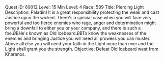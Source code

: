 Quest ID: 60012
Level: 15
Min Level: 4
Race: 589
Title: Piercing Light
Description: Paladin! It is a great responsibility protecting the weak and cast Justice upon the wicked. There's a special case when you will face very powerful and too fierce enemies who rage, anger and determination might bring a downfall to either you or your company, and there is such a foe.$B$BHe's known as Old Icebeard.$B$BTo know the weaknesses of the enemies and bringing Justice you will need all prowess you can muster. Above all else you will need your faith in the Light more than ever and the Light shall grant you the strength.
Objective: Defeat Old Icebeard west from Kharanos.
